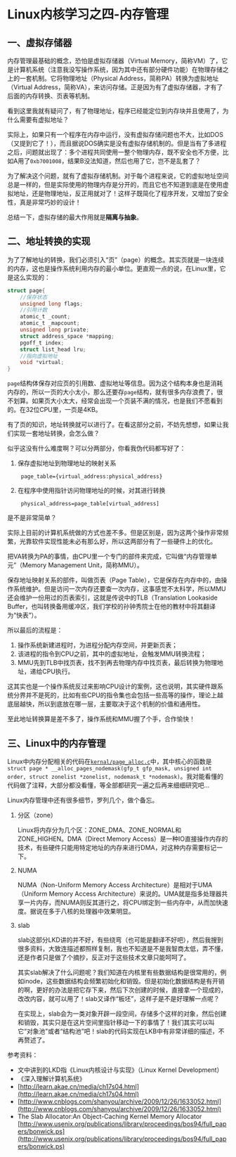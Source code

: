 Linux内核学习之四-内存管理
====

## 一、虚拟存储器

内存管理最基础的概念，恐怕是虚拟存储器（Virtual Memory，简称VM）了，它是计算机系统（注意我没写操作系统，因为其中还有部分硬件功能）在物理存储之上的一套机制。它将物理地址（Physical Address，简称PA）转换为虚拟地址（Virtual Address，简称VA），来访问存储。正是因为有了虚拟存储器，才有了后面的内存转换、页表等机制。

看到这里我就有疑问了，有了物理地址，程序已经能定位到内存块并且使用了，为什么需要有虚拟地址？

实际上，如果只有一个程序在内存中运行，没有虚拟存储问题也不大，比如DOS（又提到它了！），而且据说DOS确实是没有虚拟存储机制的。但是当有了多进程之后，问题就出现了：多个进程共同使用一整个物理内存，既不安全也不方便，比如A用了`0xb7001008`，结果B没法知道，然后也用了它，岂不是乱套了？

为了解决这个问题，就有了虚拟存储机制。对于每个进程来说，它的虚拟地址空间总是一样的，但是实际使用的物理内存是分开的，而且它也不知道到底是在使用虚拟地址，还是物理地址，反正用就对了！这样子既简化了程序开发，又增加了安全性，真是非常巧妙的设计！

总结一下，虚拟存储的最大作用就是**隔离与抽象**。

## 二、地址转换的实现

为了了解地址的转换，我们必须引入“页”（page）的概念。其实页就是一块连续的内存，这也是操作系统利用内存的最小单位。更直观一点的说，在Linux里，它是这么实现的：

```c
struct page{
    //保存状态
    unsigned long flags;
    //引用计数
    atomic_t _count;
    atomic_t _mapcount;
    unsigned long private;
    struct address_space *mapping;
    pgoff_t index;
    struct list_head lru;
    //指向虚拟地址
    void *virtual;
}
```

`page`结构体保存对应页的引用数、虚拟地址等信息。因为这个结构本身也是消耗内存的，所以一页的大小太小，那么还要存`page`结构，就有很多内存浪费了，很不划算。如果页大小太大，经常会出现一个页装不满的情况，也是我们不愿看到的。在32位CPU里，一页是4KB。

有了页的知识，地址转换就可以进行了。在看这部分之前，不妨先想想，如果让我们实现一套地址转换，会怎么做？

似乎这没有什么难度啊？可以分两部分，你看我伪代码都写好了：

1. 保存虚拟地址到物理地址的映射关系

		page_table={virtual_address:physical_address}

2. 在程序中使用指针访问物理地址的时候，对其进行转换

		physical_address=page_table[virtual_address]	
是不是非常简单？

实际上目前的计算机系统做的方式也差不多。但是区别是，因为这两个操作非常频繁，光靠软件实现性能未必有那么好，所以这两部分有了一些硬件上的优化。

把VA转换为PA的事情，由CPU里一个专门的部件来完成，它叫做“内存管理单元”（Memory Management Unit，简称MMU）。

保存地址映射关系的部件，叫做页表（Page Table），它是保存在内存中的，由操作系统维护。但是访问一次内存还要查一次内存，这事感觉不太科学，所以MMU还会维护一份用过的页表索引，这就是传说中的TLB（Translation Lookaside Buffer，也叫转换备用缓冲区，我们学校的孙钟秀院士在他的教材中将其翻译为“快表”）。

所以最后的流程是：

1. 操作系统新建进程时，为进程分配内存空间，并更新页表；
2. 该进程的指令到CPU之前，其中的虚拟地址，会触发MMU转换流程；
3. MMU先到TLB中找页表，找不到再去物理内存中找页表，最后转换为物理地址，递给CPU执行。

这其实也是一个操作系统反过来影响CPU设计的案例，这也说明，其实硬件跟系统分界并不是死的，比如有些CPU的指令集也会包括一些高等的操作，理论上越底层越快，所以到底放在哪一层，主要取决于这个机制的价值和通用性。

至此地址转换算是差不多了，操作系统和MMU握了个手，合作愉快！

## 三、Linux中的内存管理

Linux中内存分配相关的代码在[`kernal/page_alloc.c`](https://github.com/code4craft/os-learning/blob/master/linux/mm/page_alloc.c)中，其中核心的函数是`struct page * __alloc_pages_nodemask(gfp_t gfp_mask, unsigned int order, struct zonelist *zonelist, nodemask_t *nodemask)`。我对能看懂的代码做了注释，大部分都没看懂，等全部都研究一遍之后再来细细研究吧…
			
Linux内存管理中还有很多细节，罗列几个，做个备忘。

1. 分区（zone）
	
	Linux将内存分为几个区：ZONE_DMA、ZONE_NORMAL和ZONE_HIGHEN。DMA（Direct Memory Access）是一种IO直接操作内存的技术，有些硬件只能用特定地址的内存来进行DMA，对这种内存需要标记一下。
	
2. NUMA

	NUMA（Non-Uniform Memory Access Architecture）是相对于UMA（Uniform Memory Access Architecture）来说的。UMA就是指多处理器共享一片内存，而NUMA则反其道行之，将CPU绑定到一些内存中，从而加快速度。据说在多于八核的处理器中效果明显。
	
3. slab

	slab这部分LKD讲的并不好，有些绕弯（也可能是翻译不好吧），然后我搜到很多资料，大致连描述都照样复制，我也不知道是不是我智商太低，弄不懂，还是作者只是做了个摘抄，反正对于这些技术文章只能呵呵了。
	
	其实slab解决了什么问题呢？我们知道在内核里有些数据结构是很常用的，例如inode，这些数据结构会频繁初始化和销毁。但是初始化数据结构是有开销的啊，更好的办法是把它存下来，然后下次创建的时候，直接拿一个现成的，改改内容，就可以用了！slab又译作“板坯”，这样子是不是好理解一点呢？
	
	在实现上，slab会为一类对象开辟一段空间，存储多个这样的对象，然后创建和销毁，其实只是在这片空间里指针移动一下的事情了！我们其实可以叫它“对象池”或者“结构池”吧！slab的代码实现在LKB中有非常详细的描述，不再赘述了。

参考资料：

* 文中讲到的LKD指《Linux内核设计与实现》（Linux Kernel Development）
* 《深入理解计算机系统》
* [http://learn.akae.cn/media/ch17s04.html](http://learn.akae.cn/media/ch17s04.html)
* [http://www.cnblogs.com/shanyou/archive/2009/12/26/1633052.html](http://www.cnblogs.com/shanyou/archive/2009/12/26/1633052.html)
* The Slab Allocator:An Object-Caching Kernel Memory Allocator [http://www.usenix.org/publications/library/proceedings/bos94/full_papers/bonwick.ps](http://www.usenix.org/publications/library/proceedings/bos94/full_papers/bonwick.ps)
